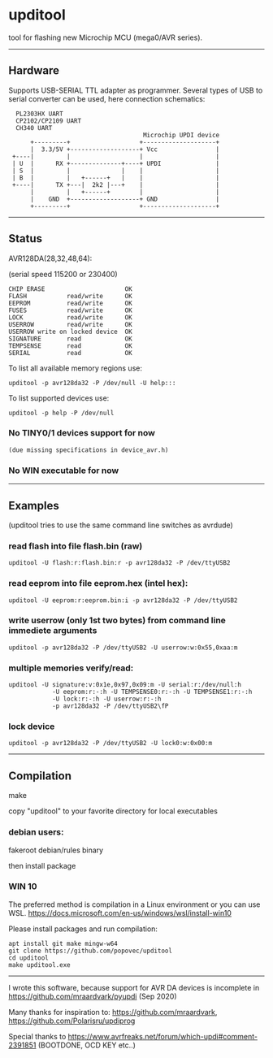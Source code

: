 # upditool

tool for flashing new Microchip MCU (mega0/AVR series).

*************************************************************************

## Hardware

Supports USB-SERIAL TTL adapter as programmer. Several types of USB
to serial converter can be used, here connection schematics:

      PL2303HX UART
      CP2102/CP2109 UART
      CH340 UART
                                         Microchip UPDI device
          +---------+                   +--------------------+
          |  3.3/5V +-------------------+ Vcc                |
     +----|         |                   |                    |
     | U  |      RX +--------------+----+ UPDI               |
     | S  |         |              |    |                    |
     | B  |         |   +------+   |    |                    |
     +----|      TX +---|  2k2 |---+    |                    |
          |         |   +------+        |                    |
          |    GND  +-------------------+ GND                |
          +---------+                   +--------------------+

*************************************************************************

## Status

AVR128DA(28,32,48,64):

(serial speed 115200 or 230400)

    CHIP ERASE                      OK
    FLASH           read/write      OK
    EEPROM          read/write      OK
    FUSES           read/write      OK
    LOCK            read/write      OK
    USERROW         read/write      OK
    USERROW write on locked device  OK
    SIGNATURE       read            OK
    TEMPSENSE       read            OK
    SERIAL          read            OK

To list all available memory regions use:

    upditool -p avr128da32 -P /dev/null -U help:::

To list supported devices use:

    upditool -p help -P /dev/null

### No TINY0/1 devices support for now
    (due missing specifications in device_avr.h)
    
### No WIN executable for now

*************************************************************************

## Examples

(upditool tries to use the same command line switches as avrdude)

### read flash into file flash.bin (raw)

    upditool -U flash:r:flash.bin:r -p avr128da32 -P /dev/ttyUSB2

### read eeprom into file eeprom.hex (intel hex):

    upditool -U eeprom:r:eeprom.bin:i -p avr128da32 -P /dev/ttyUSB2

### write userrow (only 1st two bytes) from command line immediete arguments

    upditool -p avr128da32 -P /dev/ttyUSB2 -U userrow:w:0x55,0xaa:m

### multiple memories verify/read:

    upditool -U signature:v:0x1e,0x97,0x09:m -U serial:r:/dev/null:h
                -U eeprom:r:-:h -U TEMPSENSE0:r:-:h -U TEMPSENSE1:r:-:h
                -U lock:r:-:h -U userrow:r:-:h
                -p avr128da32 -P /dev/ttyUSB2\fP

### lock device

    upditool -p avr128da32 -P /dev/ttyUSB2 -U lock0:w:0x00:m

*************************************************************************

## Compilation

make

copy "upditool" to your favorite directory for local executables


### debian users:

fakeroot debian/rules binary

then install package

### WIN 10

The preferred method is compilation in a Linux environment or you can use WSL.
https://docs.microsoft.com/en-us/windows/wsl/install-win10

Please install packages and run compilation:

	apt install git make mingw-w64
	git clone https://github.com/popovec/upditool
	cd upditool
	make upditool.exe


*************************************************************************
I wrote this software,  because support for AVR DA devices is incomplete in 
https://github.com/mraardvark/pyupdi  (Sep 2020)

Many thanks for inspiration to:
<https://github.com/mraardvark>,
<https://github.com/Polarisru/updiprog>

Special thanks to 
<https://www.avrfreaks.net/forum/which-updi#comment-2391851>
(BOOTDONE, OCD KEY etc..)
